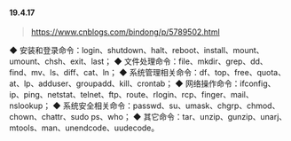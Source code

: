 #### 19.4.17> https://www.cnblogs.com/bindong/p/5789502.html◆ 安装和登录命令：login、shutdown、halt、reboot、install、mount、umount、chsh、exit、last；◆ 文件处理命令：file、mkdir、grep、dd、find、mv、ls、diff、cat、ln；◆ 系统管理相关命令：df、top、free、quota、at、lp、adduser、groupadd、kill、crontab；◆ 网络操作命令：ifconfig、ip、ping、netstat、telnet、ftp、route、rlogin、rcp、finger、mail、 nslookup；◆ 系统安全相关命令：passwd、su、umask、chgrp、chmod、chown、chattr、sudo ps、who；◆ 其它命令：tar、unzip、gunzip、unarj、mtools、man、unendcode、uudecode。